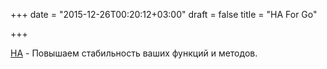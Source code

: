 +++
date = "2015-12-26T00:20:12+03:00"
draft = false
title = "HA For Go"

+++

<p><a href="https://github.com/AlexanderChen1989/ha">HA</a>&nbsp;- Повышаем стабильность ваших функций и методов.</p>

